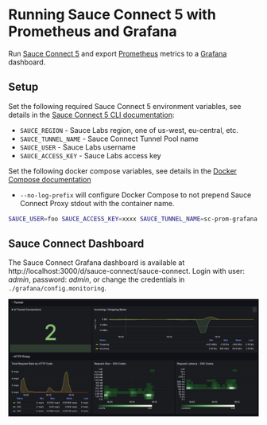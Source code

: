 # Running Sauce Connect 5 with Prometheus and Grafana

Run [Sauce Connect 5](https://docs.saucelabs.com/secure-connections/sauce-connect-5/) and export [Prometheus](https://prometheus.io/) metrics to a [Grafana](http://grafana.org/) dashboard.

## Setup

Set the following required Sauce Connect 5 environment variables, see details in the [Sauce Connect 5 CLI documentation](https://docs.saucelabs.com/dev/cli/sauce-connect-5/run/):

- `SAUCE_REGION` - Sauce Labs region, one of us-west, eu-central, etc.
- `SAUCE_TUNNEL_NAME` - Sauce Connect Tunnel Pool name
- `SAUCE_USER` - Sauce Labs username
- `SAUCE_ACCESS_KEY` - Sauce Labs access key

Set the following docker compose variables, see details in the [Docker Compose documentation](https://docs.docker.com/)
- `--no-log-prefix` will configure Docker Compose to not prepend Sauce Connect Proxy stdout with the container name.

```sh
SAUCE_USER=foo SAUCE_ACCESS_KEY=xxxx SAUCE_TUNNEL_NAME=sc-prom-grafana SAUCE_REGION=us-west docker-compose up --no-log-prefix
```

## Sauce Connect Dashboard

The Sauce Connect Grafana dashboard is available at http://localhost:3000/d/sauce-connect/sauce-connect. Login with user: _admin_, password: _admin_, or change the credentials in `./grafana/config.monitoring`.

![Sauce Connect Proxy Grafana dashboard](../images/sc5-dashboard.png)
